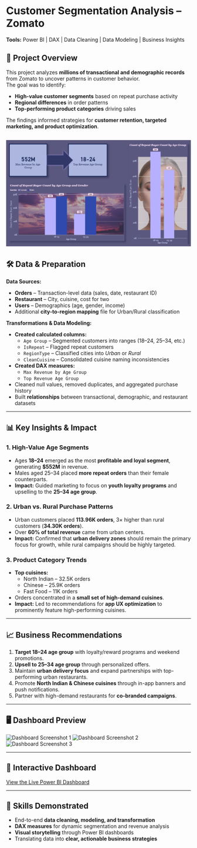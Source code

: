 # Customer Segmentation Analysis – Zomato

**Tools:** Power BI | DAX | Data Cleaning | Data Modeling | Business Insights
## 📌 Project Overview
This project analyzes **millions of transactional and demographic records** from Zomato to uncover patterns in customer behavior.  
The goal was to identify:
- **High-value customer segments** based on repeat purchase activity
- **Regional differences** in order patterns
- **Top-performing product categories** driving sales

The findings informed strategies for **customer retention, targeted marketing, and product optimization**.

![](<Screenshot 2025-08-12 134234.png>)
---

## 🛠 Data & Preparation

**Data Sources:**
- **Orders** – Transaction-level data (sales, date, restaurant ID)  
- **Restaurant** – City, cuisine, cost for two  
- **Users** – Demographics (age, gender, income)  
- Additional **city-to-region mapping** file for Urban/Rural classification  

**Transformations & Data Modeling:**
- **Created calculated columns:**
  - `Age Group` – Segmented customers into ranges (18–24, 25–34, etc.)
  - `IsRepeat` – Flagged repeat customers
  - `RegionType` – Classified cities into *Urban* or *Rural*
  - `CleanCuisine` – Consolidated cuisine naming inconsistencies
- **Created DAX measures:**
  - `Max Revenue by Age Group`
  - `Top Revenue Age Group`
- Cleaned null values, removed duplicates, and aggregated purchase history  
- Built **relationships** between transactional, demographic, and restaurant datasets

---

## 📊 Key Insights & Impact

### 1. **High-Value Age Segments**
- Ages **18–24** emerged as the most **profitable and loyal segment**, generating **$552M** in revenue.
- Males aged 25–34 placed **more repeat orders** than their female counterparts.
- **Impact:** Guided marketing to focus on **youth loyalty programs** and upselling to the **25–34 age group**.

### 2. **Urban vs. Rural Purchase Patterns**
- Urban customers placed **113.96K orders**, 3× higher than rural customers (**34.30K orders**).
- Over **60% of total revenue** came from urban centers.
- **Impact:** Confirmed that **urban delivery zones** should remain the primary focus for growth, while rural campaigns should be highly targeted.

### 3. **Product Category Trends**
- **Top cuisines:**  
  - North Indian – 32.5K orders  
  - Chinese – 25.9K orders  
  - Fast Food – 11K orders
- Orders concentrated in a **small set of high-demand cuisines**.
- **Impact:** Led to recommendations for **app UX optimization** to prominently feature high-performing cuisines.

---

## 📈 Business Recommendations
1. **Target 18–24 age group** with loyalty/reward programs and weekend promotions.
2. **Upsell to 25–34 age group** through personalized offers.
3. Maintain **urban delivery focus** and expand partnerships with top-performing urban restaurants.
4. Promote **North Indian & Chinese cuisines** through in-app banners and push notifications.
5. Partner with high-demand restaurants for **co-branded campaigns**.

---

## 🖥 Dashboard Preview
![Dashboard Screenshot 1](LINK_TO_IMAGE_1)
![Dashboard Screenshot 2](LINK_TO_IMAGE_2)
![Dashboard Screenshot 3](LINK_TO_IMAGE_3)

---

## 🔗 Interactive Dashboard
[View the Live Power BI Dashboard](LINK_TO_DASHBOARD)

---

## 🚀 Skills Demonstrated
- End-to-end **data cleaning, modeling, and transformation**
- **DAX measures** for dynamic segmentation and revenue analysis
- **Visual storytelling** through Power BI dashboards
- Translating data into **clear, actionable business strategies**
